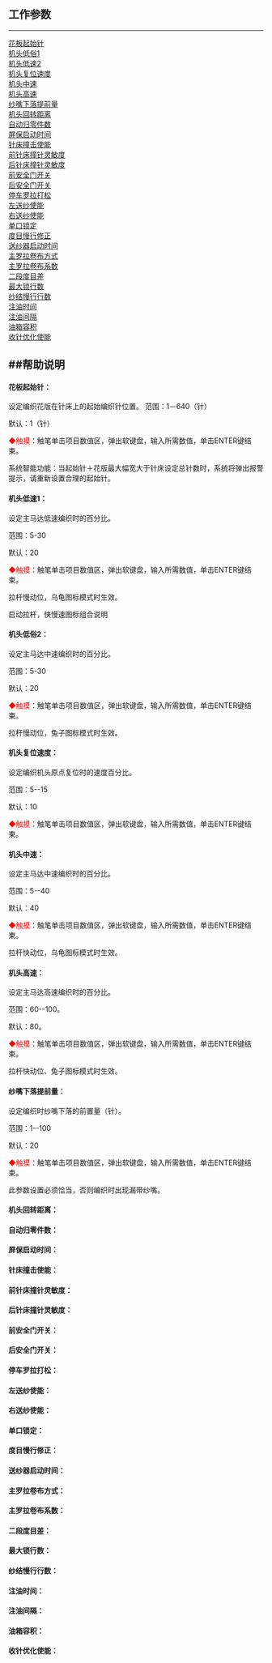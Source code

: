 ## 工作参数
*****
[花板起始针](#花板起始针)<br>
[机头低俗1](#机头低速1)<br>
[机头低速2](#机头低速2)<br>
[机头复位速度](#机头复位速度)<br>
[机头中速](#机头中速)<br>
[机头高速](#机头高速)<br>
[纱嘴下落提前量](#纱嘴下落提前量)<br>
[机头回转距离](#机头回转距离)<br>
[自动归零件数](#自动归零件数)<br>
[屏保启动时间](#屏保启动时间)<br>
[针床撞击使能](#针床撞击使能)<br>
[前针床撞针灵敏度](#前针床撞针灵敏度)<br>
[后针床撞针灵敏度](#后针床撞针灵敏度)<br>
[前安全门开关](#前安全门开关)<br>
[后安全门开关](#后安全门开关)<br>
[停车罗拉打松](#停车罗拉打松)<br>
[左送纱使能](#z左送纱使能)<br>
[右送纱使能](#右送纱使能)<br>
[单口锁定](#单口锁定)<br>
[度目慢行修正](#度目慢行修正)<br>
[送纱器启动时间](#送纱器启动时间)<br>
[主罗拉卷布方式](#主罗拉卷布方式)<br>
[主罗拉卷布系数](#主罗拉卷布系数)<br>
[二段度目差](#二段度目差)<br>
[最大锁行数](#最大锁行数)<br>
[纱结慢行行数](#纱结慢行行数)<br>
[注油时间](#注油时间)<br>
[注油间隔](#注油间隔)<br>
[油箱容积](#油箱容积)<br>
[收针优化使能](#收针优化使能)<br>

##帮助说明
--------
#### 花板起始针：<br>
 设定编织花版在针床上的起始编织针位置。 
  范围：1－640（针）
  
  默认：1（针） 
  
  <font color=#FF0000>◆触摸</font>：触笔单击项目数值区，弹出软键盘，输入所需数值，单击ENTER键结束。 
  
  系统智能功能：当起始针＋花版最大幅宽大于针床设定总针数时，系统将弹出报警提示，请重新设置合理的起始针。
#### 机头低速1：<br>
设定主马达低速编织时的百分比。 

  范围：5-30 
  
  默认：20 

  <font color=#FF0000>◆触摸</font>：触笔单击项目数值区，弹出软键盘，输入所需数值，单击ENTER键结束。 
 
  拉杆慢动位，乌龟图标模式时生效。 
  
  启动拉杆，快慢速图标组合说明
#### 机头低俗2：<br>
 设定主马达中速编织时的百分比。 

  范围：5-30 

  默认：20 

  <font color=#FF0000>◆触摸</font>：触笔单击项目数值区，弹出软键盘，输入所需数值，单击ENTER键结束。 
 
  拉杆慢动位，兔子图标模式时生效。
#### 机头复位速度：<br>
设定编织机头原点复位时的速度百分比。 

  范围：5--15 

  默认：10 

  <font color=#FF0000>◆触摸</font>：触笔单击项目数值区，弹出软键盘，输入所需数值，单击ENTER键结束。
#### 机头中速：<br>
设定主马达中速编织时的百分比。

  范围：5--40 

  默认：40 

  <font color=#FF0000>◆触摸</font>：触笔单击项目数值区，弹出软键盘，输入所需数值，单击ENTER键结束。 
 
  拉杆快动位，乌龟图标模式时生效。
#### 机头高速：<br>
设定主马达高速编织时的百分比。 

  范围：60--100。

  默认：80。 

  <font color=#FF0000>◆触摸</font>：触笔单击项目数值区，弹出软键盘，输入所需数值，单击ENTER键结束。 
 
  拉杆快动位、兔子图标模式时生效。
####  纱嘴下落提前量：<br>
设定编织时纱嘴下落的前置量（针）。 

  范围：1--100 

  默认：20 

  <font color=#FF0000>◆触摸</font>：触笔单击项目数值区，弹出软键盘，输入所需数值，单击ENTER键结束。 
 
  此参数设置必须恰当，否则编织时出现漏带纱嘴。
#### 机头回转距离：<br>

#### 自动归零件数：<br>

#### 屏保启动时间：<br>

#### 针床撞击使能：<br>

#### 前针床撞针灵敏度：<br>

#### 后针床撞针灵敏度：<br>

#### 前安全门开关：<br>

#### 后安全门开关：<br>

#### 停车罗拉打松：<br>

#### 左送纱使能：<br>

#### 右送纱使能：<br>

#### 单口锁定：<br>

#### 度目慢行修正：<br>

#### 送纱器启动时间：<br>

#### 主罗拉卷布方式：<br>

#### 主罗拉卷布系数：<br>

#### 二段度目差：<br>

#### 最大锁行数：<br>

#### 纱结慢行行数：<br>

#### 注油时间：<br>

#### 注油间隔：<br>

#### 油箱容积：<br>

#### 收针优化使能：<br>


